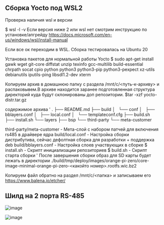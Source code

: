 ## Сборка Yocto под WSL2


Проверка наличия wsl и версии

$ wsl -l -v
Если версия ниже 2 или wsl нет смотрим  инструкцию по установке/апгрейду https://docs.microsoft.com/en-us/windows/wsl/install-manual

Если все ок переходим в WSL. Сборка тестировалась на Ubuntu 20

Установка пакетов для нормальной работы Yocto
$ sudo apt-get install gawk wget git-core diffstat unzip texinfo gcc-multilib build-essential chrpath socat cpio python python3 python3-pip python3-pexpect xz-utils debianutils iputils-ping libsdl1.2-dev xterm

Копируем архив в домашнюю папку c раздела /mnt/c/<путь-к-архиву> и распаковывем.В архиве находится заранее подготовленная 
структура директорий куда будут склонированы доп репозитории.
$tar -xzf yocto-distr.tar.gz

содержимое архива
'
.
├── README.md
├── build
│   └── conf
│       ├── bblayers.conf
│       ├── local.conf
│       └── templateconf.cfg
├── build.sh
├── install.sh
└── layers
    ├── bsp
    └── third-party
        └── meta-customer

third-party/meta-customer   - Мета-слой с набором патчей для включения rs485 в драйвере ядра
build/local.conf            - Настройка сборки дистрибутива, сейчас дефолтная сборка для разработки + поддержка deb
build/bblayers.conf         - Настройка слоев участвующих в сборке
$ install.sh                - Скрипт инициализации репозиториев
$ build.sh                  - Скрипт старта сборки
'
После завершения сборки образ для SD карты будет лежать в директории
./build/tmp/deploy/images/orange-pi-zero/core-image-minimal-orange-pi-zero-<какойто номер>.rootfs.wic.bz2

Копируем файл обратно на раздел /mnt/c/<папка> и записываем его https://www.balena.io/etcher/

## Шилд на 2 порта RS-485
![image](https://user-images.githubusercontent.com/32985830/163589087-43b1ac8a-1eab-4c00-b09e-1f3d88b87940.png)

![image](https://user-images.githubusercontent.com/32985830/163589279-aed38e7b-69e0-4c81-ab58-39b81f1d8ff6.png)

